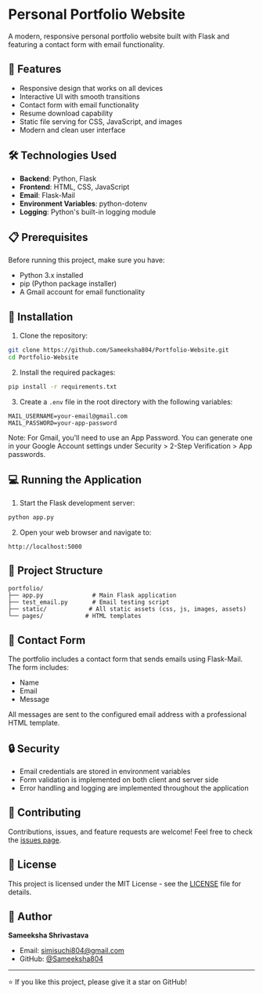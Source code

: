 # Personal Portfolio Website

A modern, responsive personal portfolio website built with Flask and featuring a contact form with email functionality.

## 🌟 Features

- Responsive design that works on all devices
- Interactive UI with smooth transitions
- Contact form with email functionality
- Resume download capability
- Static file serving for CSS, JavaScript, and images
- Modern and clean user interface

## 🛠️ Technologies Used

- **Backend**: Python, Flask
- **Frontend**: HTML, CSS, JavaScript
- **Email**: Flask-Mail
- **Environment Variables**: python-dotenv
- **Logging**: Python's built-in logging module

## 📋 Prerequisites

Before running this project, make sure you have:

- Python 3.x installed
- pip (Python package installer)
- A Gmail account for email functionality

## 🚀 Installation

1. Clone the repository:
```bash
git clone https://github.com/Sameeksha804/Portfolio-Website.git
cd Portfolio-Website
```

2. Install the required packages:
```bash
pip install -r requirements.txt
```

3. Create a `.env` file in the root directory with the following variables:
```
MAIL_USERNAME=your-email@gmail.com
MAIL_PASSWORD=your-app-password
```

Note: For Gmail, you'll need to use an App Password. You can generate one in your Google Account settings under Security > 2-Step Verification > App passwords.

## 💻 Running the Application

1. Start the Flask development server:
```bash
python app.py
```

2. Open your web browser and navigate to:
```
http://localhost:5000
```

## 📁 Project Structure

```
portfolio/
├── app.py              # Main Flask application
├── test_email.py       # Email testing script
├── static/            # All static assets (css, js, images, assets)
└── pages/            # HTML templates
```

## 📧 Contact Form

The portfolio includes a contact form that sends emails using Flask-Mail. The form includes:
- Name
- Email
- Message

All messages are sent to the configured email address with a professional HTML template.

## 🔒 Security

- Email credentials are stored in environment variables
- Form validation is implemented on both client and server side
- Error handling and logging are implemented throughout the application

## 🤝 Contributing

Contributions, issues, and feature requests are welcome! Feel free to check the [issues page](https://github.com/Sameeksha804/Portfolio-Website/issues).

## 📝 License

This project is licensed under the MIT License - see the [LICENSE](LICENSE) file for details.

## 👤 Author

**Sameeksha Shrivastava**
- Email: simisuchi804@gmail.com
- GitHub: [@Sameeksha804](https://github.com/Sameeksha804)

---

⭐️ If you like this project, please give it a star on GitHub!
